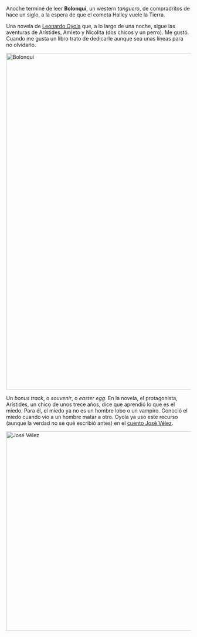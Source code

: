 <html><body><p>Anoche terminé de leer <strong>Bolonqui</strong>, un western <em>tanguero</em>, de compradritos de hace un siglo, a la espera de que el cometa Halley vuele la Tierra.



Una novela de <a href="http://www.juanjoconti.com.ar/etiqueta/leonardo-oyola/">Leonardo Oyola</a> que, a lo largo de una noche, sigue las aventuras de <span class="_5yl5" data-reactid=".58.$mid=11399696297108=2f45bb49a4cbfa8e806.2:0.0.0.0.0"><span class="null">Arístides, Amleto y Nicolita (dos chicos y un perro). Me gustó. Cuando me gusta un libro trato de dedicarle aunque sea unas líneas para no olvidarlo.

</span></span>



<img class="aligncenter size-large wp-image-4816" src="/wp-content/uploads/2014/05/bolonqui-714x1024.jpg" alt="Bolonqui" width="640" height="917">



Un <em>bonus track</em>, o <em>souvenir</em>, o <em>easter egg</em>. En la novela, el protagonista, <span class="_5yl5" data-reactid=".58.$mid=11399696297108=2f45bb49a4cbfa8e806.2:0.0.0.0.0"><span class="null">Arístides</span></span>, un chico de unos trece años, dice que aprendió lo que es el miedo. Para él, el miedo ya no es un hombre lobo o un vampiro. Conoció el miedo cuando vio a un hombre matar a otro. Oyola ya uso este recurso (aunque la verdad no se qué escribió antes) en el <a href="http://es.scribd.com/doc/34227463/Al-otro-lado-del-espejo-Numero-3" target="_blank">cuento José Vélez</a>.



<img class="aligncenter size-full wp-image-4817" src="/wp-content/uploads/2014/05/Jos%C3%A9-Velez.jpg" alt="José Vélez" width="873" height="543"></p></body></html>